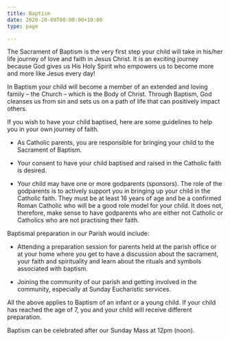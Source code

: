 ```yaml
---
title: Baptism
date: 2020-20-09T00:00:00+10:00
type: page

---
```

The Sacrament of Baptism is the very first step your child will take in his/her life journey of love and faith in Jesus Christ. It is an exciting journey because God gives us His Holy Spirit who empowers us to become more and more like Jesus every day!  
  
In Baptism your child will become a member of an extended and loving family – the Church – which is the Body of Christ. Through Baptism, God cleanses us from sin and sets us on a path of life that can positively impact others.  
  
If you wish to have your child baptised, here are some guidelines to help you in your own journey of faith.  
  
- As Catholic parents, you are responsible for bringing your child to the Sacrament of Baptism.  
  
- Your consent to have your child baptised and raised in the Catholic faith is desired.  
  
- Your child may have one or more godparents (sponsors). The role of the godparents is to actively support you in bringing up your child in the Catholic faith. They must be at least 16 years of age and be a confirmed Roman Catholic who will be a good role model for your child. It does not, therefore, make sense to have godparents who are either not Catholic or Catholics who are not practising their faith.  
  
Baptismal preparation in our Parish would include:  
  
- Attending a preparation session for parents held at the parish office or at your home where you get to have a discussion about the sacrament, your faith and spirituality and learn about the rituals and symbols associated with baptism.  
  
- Joining the community of our parish and getting involved in the community, especially at Sunday Eucharistic services.  
  
All the above applies to Baptism of an infant or a young child. If your child has reached the age of 7, you and your child will receive different preparation.  
  
Baptism can be celebrated after our Sunday Mass at 12pm (noon).